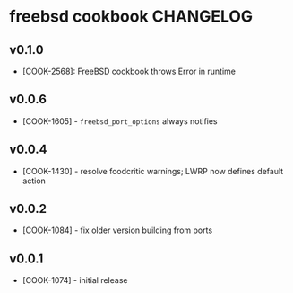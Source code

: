 freebsd cookbook CHANGELOG
==========================

v0.1.0
-----
- [COOK-2568]: FreeBSD cookbook throws Error in runtime

v0.0.6
------
- [COOK-1605] - `freebsd_port_options` always notifies

v0.0.4
------
- [COOK-1430] - resolve foodcritic warnings; LWRP now defines default action

v0.0.2
------
- [COOK-1084] - fix older version building from ports

v0.0.1
------
- [COOK-1074] - initial release
